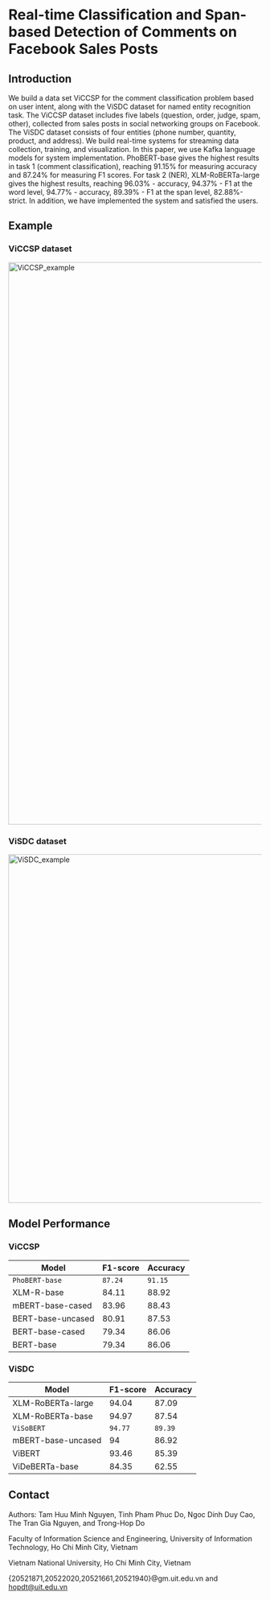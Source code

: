 # Real-time Classification and Span-based Detection of Comments on Facebook Sales Posts
## Introduction
We build a data set ViCCSP for the comment classification problem based on user intent, along with the ViSDC dataset for named entity recognition task. The ViCCSP dataset includes five labels (question, order, judge, spam, other), collected from sales posts in social networking groups on Facebook. The ViSDC dataset consists of four entities (phone number, quantity, product, and address). We build real-time systems for streaming data collection, training, and visualization. In this paper, we use Kafka language models for system implementation. PhoBERT-base gives the highest results in task 1 (comment classification), reaching 91.15\% for measuring accuracy and 87.24\% for measuring F1 scores. For task 2 (NER), XLM-RoBERTa-large gives the highest results, reaching 96.03\% - accuracy, 94.37\% - F1 at the word level, 94.77\% - accuracy, 89.39\% - F1 at the span level, 82.88\%-strict. In addition, we have implemented the system and satisfied the users.
## Example
### ViCCSP dataset 
<img width="1118" alt="ViCCSP_example" src="https://github.com/the-ntg/ViCCSP-ViSDC/assets/109457460/277ec5f1-81c6-4a5c-875f-354cf9f6c880">

### ViSDC dataset

<img width="693" alt="ViSDC_example" src="https://github.com/the-ntg/ViCCSP-ViSDC/assets/109457460/70ab6c9b-43dd-4074-8b11-63a754b48133">

## Model Performance
### ViCCSP
|Model | F1-score | Accuracy |
|--------------|----------|----------|
| `PhoBERT-base` | `87.24` | `91.15` |
| XLM-R-base | 84.11 | 88.92 | 
| mBERT-base-cased  | 83.96 | 88.43 |
| BERT-base-uncased  | 80.91 | 87.53 |
| BERT-base-cased  | 79.34 | 86.06 |
| BERT-base  | 79.34 | 86.06 |


### ViSDC
|Model | F1-score | Accuracy |
|--------------|----------|----------|
| XLM-RoBERTa-large | 94.04 | 87.09 |
| XLM-RoBERTa-base | 94.97 | 87.54 | 
| `ViSoBERT`  | `94.77` | `89.39` |
| mBERT-base-uncased  | 94 | 86.92 |
| ViBERT  | 93.46 | 85.39 |
| ViDeBERTa-base  | 84.35 | 62.55 |

## Contact
Authors:
Tam Huu Minh Nguyen, Tinh Pham Phuc Do, Ngoc Dinh Duy Cao, The Tran Gia Nguyen, and Trong-Hop Do

Faculty of Information Science and Engineering, University of Information Technology, Ho Chi Minh City, Vietnam

Vietnam National University, Ho Chi Minh City, Vietnam

{20521871,20522020,20521661,20521940}@gm.uit.edu.vn and hopdt@uit.edu.vn
